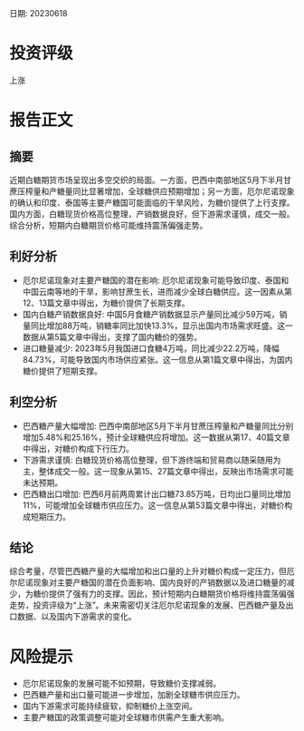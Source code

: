 
日期: 20230618

# 投资评级

上涨

# 报告正文

## 摘要

近期白糖期货市场呈现出多空交织的局面。一方面，巴西中南部地区5月下半月甘蔗压榨量和产糖量同比显著增加，全球糖供应预期增加；另一方面，厄尔尼诺现象的确认和印度、泰国等主要产糖国可能面临的干旱风险，为糖价提供了上行支撑。国内方面，白糖现货价格高位整理，产销数据良好，但下游需求谨慎，成交一般。综合分析，短期内白糖期货价格可能维持震荡偏强走势。

## 利好分析

* 厄尔尼诺现象对主要产糖国的潜在影响: 厄尔尼诺现象可能导致印度、泰国和中国云南等地的干旱，影响甘蔗生长，进而减少全球白糖供应。这一因素从第12、13篇文章中得出，为糖价提供了长期支撑。
* 国内白糖产销数据良好: 中国5月食糖产销数据显示产量同比减少59万吨，销量同比增加88万吨，销糖率同比加快13.3%，显示出国内市场需求旺盛。这一数据从第5篇文章中得出，支撑了国内糖价的强势。
* 进口糖量减少: 2023年5月我国进口食糖4万吨，同比减少22.2万吨，降幅84.73%，可能导致国内市场供应紧张。这一信息从第1篇文章中得出，为国内糖价提供了短期支撑。

## 利空分析

* 巴西糖产量大幅增加: 巴西中南部地区5月下半月甘蔗压榨量和产糖量同比分别增加5.48%和25.16%，预计全球糖供应将增加。这一数据从第17、40篇文章中得出，对糖价构成下行压力。
* 下游需求谨慎: 白糖现货价格高位整理，但下游终端和贸易商以随采随用为主，整体成交一般。这一现象从第15、27篇文章中得出，反映出市场需求可能未达预期。
* 巴西糖出口增加: 巴西6月前两周累计出口糖73.85万吨，日均出口量同比增加11%，可能增加全球糖市供应压力。这一信息从第53篇文章中得出，对糖价构成短期压力。

## 结论

综合考量，尽管巴西糖产量的大幅增加和出口量的上升对糖价构成一定压力，但厄尔尼诺现象对主要产糖国的潜在负面影响、国内良好的产销数据以及进口糖量的减少，为糖价提供了强有力的支撑。因此，预计短期内白糖期货价格将维持震荡偏强走势，投资评级为“上涨”。未来需密切关注厄尔尼诺现象的发展、巴西糖产量及出口数据、以及国内下游需求的变化。

# 风险提示

* 厄尔尼诺现象的发展可能不如预期，导致糖价支撑减弱。
* 巴西糖产量和出口量可能进一步增加，加剧全球糖市供应压力。
* 国内下游需求可能持续疲软，抑制糖价上涨空间。
* 主要产糖国的政策调整可能对全球糖市供需产生重大影响。

